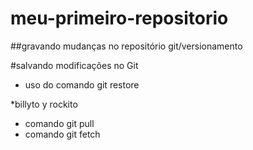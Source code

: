 # meu-primeiro-repositorio

##gravando mudanças no repositório git/versionamento

#salvando modificações no Git

* uso do comando git restore

*billyto y rockito
* comando git pull
* comando git fetch


